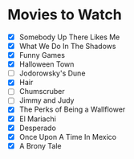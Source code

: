 # Movies to Watch 

- [x] Somebody Up There Likes Me   
- [x] What We Do In The Shadows  
- [x] Funny Games  
- [x] Halloween Town  
- [ ] Jodorowsky's Dune  
- [x] Hair
- [ ] Chumscruber
- [ ] Jimmy and Judy
- [x] The Perks of Being a Wallflower
- [x] El Mariachi
- [x] Desperado
- [x] Once Upon A Time In Mexico
- [x] A Brony Tale
